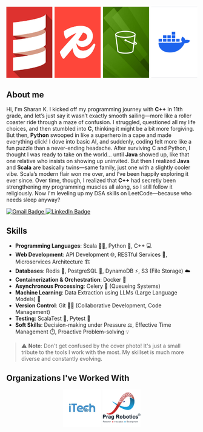 ![Cover Image](assets/cover-image.png)

## About me

Hi, I'm Sharan K. I kicked off my programming journey with **C++** in 11th grade, and let’s just say it wasn’t exactly smooth sailing—more like a roller coaster ride through a maze of confusion. I struggled, questioned all my life choices, and then stumbled into **C**, thinking it might be a bit more forgiving. But then, **Python** swooped in like a superhero in a cape and made everything click! I dove into basic AI, and suddenly, coding felt more like a fun puzzle than a never-ending headache. After surviving C and Python, I thought I was ready to take on the world… until **Java** showed up, like that one relative who insists on showing up uninvited. But then I realized **Java** and **Scala** are basically twins—same family, just one with a slightly cooler vibe. Scala’s modern flair won me over, and I’ve been happily exploring it ever since. Over time, though, I realized that **C++** had secretly been strengthening my programming muscles all along, so I still follow it religiously. Now I'm leveling up my DSA skills on LeetCode—because who needs sleep anyway?

<a href="mailto:ksharan2001@gmail.com">
  <img src="https://img.shields.io/badge/Gmail-D14836?style=for-the-badge&logo=gmail&logoColor=white" alt="Gmail Badge"/>
</a>
<a href="https://www.linkedin.com/in/sharan-k-50b621210">
  <img src="https://img.shields.io/badge/LinkedIn-0077B5?style=for-the-badge&logo=linkedin&logoColor=white" alt="LinkedIn Badge"/>
</a>

## Skills

- **Programming Languages**: Scala 🧑‍💻, Python 🐍, C++ 💻
- **Web Development**: API Development 🌐, RESTful Services 🔗, Microservices Architecture 🏗️
- **Databases**: Redis 🔴, PostgreSQL 🐘, DynamoDB ⚡, S3 (File Storage) ☁️
- **Containerization & Orchestration**: Docker 🐋
- **Asynchronous Processing**: Celery 🐝 (Queueing Systems)
- **Machine Learning**: Data Extraction using LLMs (Large Language Models) 🤖
- **Version Control**: Git 🧑‍💻 (Collaborative Development, Code Management)
- **Testing**: ScalaTest 🧪, Pytest 🧪
- **Soft Skills**: Decision-making under Pressure ⚖️, Effective Time Management ⏱️, Proactive Problem-solving 💡

> ⚠️ **Note**: Don't get confused by the cover photo! It's just a small tribute to the tools I work with the most. My skillset is much more diverse and constantly evolving.

## Organizations I've Worked With

<p align="center">
  <img src="assets/logos/itech_logo.jpeg" alt="Itech" width="100" height="100"/>
  <img src="assets/logos/PragRobotics_logo.png" alt="Prag Robotics" width="100" height="100"/>
</p>

